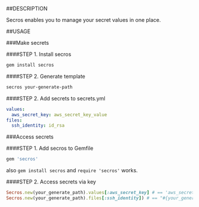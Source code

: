 ##DESCRIPTION

Secros enables you to manage your secret values in one place.

##USAGE

###Make secrets

####STEP 1. Install secros

```bash
gem install secros
```

####STEP 2. Generate template

```bash
secros your-generate-path
```

####STEP 2. Add secrets to secrets.yml

```yml
values:
  aws_secret_key: aws_secret_key_value
files:
  ssh_identity: id_rsa
```

###Access secrets

####STEP 1. Add secros to Gemfile

```rb
gem 'secros'
```

also `gem install secros` and `require 'secros'` works.

####STEP 2. Access secrets via key

```rb
Secros.new(your_generate_path).values[:aws_secret_key] # == 'aws_secret_key_value'
Secros.new(your_generate_path).files[:ssh_identity]) # == "#{your_generate_path}/files/id_rsa"
```
